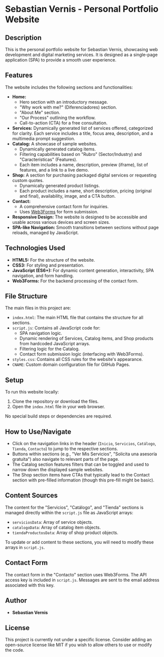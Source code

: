 # Sebastian Vernis - Personal Portfolio Website

## Description

This is the personal portfolio website for Sebastian Vernis, showcasing web development and digital marketing services. It is designed as a single-page application (SPA) to provide a smooth user experience.

## Features

The website includes the following sections and functionalities:

*   **Home:**
    *   Hero section with an introductory message.
    *   "Why work with me?" (Diferenciadores) section.
    *   "About Me" section.
    *   "Our Process" outlining the workflow.
    *   Call-to-action (CTA) for a free consultation.
*   **Services:** Dynamically generated list of services offered, categorized for clarity. Each service includes a title, focus area, description, and a multimedia prompt suggestion.
*   **Catalog:** A showcase of sample websites.
    *   Dynamically generated catalog items.
    *   Filtering capabilities based on "Rubro" (Sector/Industry) and "Características" (Features).
    *   Each item includes a name, description, preview (iframe), list of features, and a link to a live demo.
*   **Shop:** A section for purchasing packaged digital services or requesting custom quotes.
    *   Dynamically generated product listings.
    *   Each product includes a name, short description, pricing (original and final), availability, image, and a CTA button.
*   **Contact:**
    *   A comprehensive contact form for inquiries.
    *   Uses [Web3Forms](https://web3forms.com/) for form submission.
*   **Responsive Design:** The website is designed to be accessible and usable across various devices and screen sizes.
*   **SPA-like Navigation:** Smooth transitions between sections without page reloads, managed by JavaScript.

## Technologies Used

*   **HTML5:** For the structure of the website.
*   **CSS3:** For styling and presentation.
*   **JavaScript (ES6+):** For dynamic content generation, interactivity, SPA navigation, and form handling.
*   **Web3Forms:** For the backend processing of the contact form.

## File Structure

The main files in this project are:

*   `index.html`: The main HTML file that contains the structure for all sections.
*   `script.js`: Contains all JavaScript code for:
    *   SPA navigation logic.
    *   Dynamic rendering of Services, Catalog items, and Shop products from hardcoded JavaScript arrays.
    *   Filtering logic for the Catalog.
    *   Contact form submission logic (interfacing with Web3Forms).
*   `styles.css`: Contains all CSS rules for the website's appearance.
*   `CNAME`: Custom domain configuration file for GitHub Pages.

## Setup

To run this website locally:

1.  Clone the repository or download the files.
2.  Open the `index.html` file in your web browser.

No special build steps or dependencies are required.

## How to Use/Navigate

*   Click on the navigation links in the header (`Inicio`, `Servicios`, `Catálogo`, `Tienda`, `Contacto`) to jump to the respective sections.
*   Buttons within sections (e.g., "Ver Mis Servicios", "Solicita una asesoría gratuita") also navigate to relevant parts of the page.
*   The Catalog section features filters that can be toggled and used to narrow down the displayed sample websites.
*   The Shop section items have CTAs that typically lead to the Contact section with pre-filled information (though this pre-fill might be basic).

## Content Sources

The content for the "Servicios", "Catálogo", and "Tienda" sections is managed directly within the `script.js` file as JavaScript arrays:

*   `serviciosData`: Array of service objects.
*   `catalogoData`: Array of catalog item objects.
*   `tiendaProductosData`: Array of shop product objects.

To update or add content to these sections, you will need to modify these arrays in `script.js`.

## Contact Form

The contact form in the "Contacto" section uses Web3Forms. The API access key is included in `script.js`. Messages are sent to the email address associated with this key.

## Author

*   **Sebastian Vernis**

## License

This project is currently not under a specific license. Consider adding an open-source license like MIT if you wish to allow others to use or modify the code.
